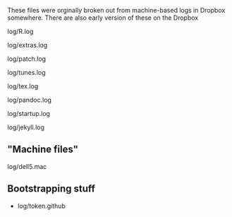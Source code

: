 
These files were orginally broken out from machine-based logs in Dropbox somewhere. There are also early version of these on the Dropbox

log/R.log

log/extras.log

log/patch.log

log/tunes.log

log/tex.log

log/pandoc.log

log/startup.log

log/jekyll.log

## "Machine files"

log/dell5.mac

## Bootstrapping stuff
* log/token.github
